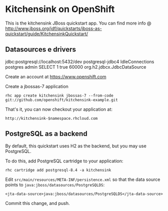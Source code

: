 

Kitchensink on OpenShift
=========================

This is the kitchensink JBoss quickstart app.  You can find more info @ http://www.jboss.org/jdf/quickstarts/jboss-as-quickstart/guide/KitchensinkQuickstart/

Datasources e drivers
--------------------

<datasource jndi-name="java:jboss/datasources/PostgreSQLDS"
		pool-name="PostgreSQLDS" enabled="true" use-java-context="true"
		use-ccm="true">
		<connection-url>jdbc:postgresql://localhost:5432/dev</connection-url>
		<driver>postgresql-jdbc4</driver>
		<pool>
			<flush-strategy>IdleConnections</flush-strategy>
		</pool>
		<security>
			<user-name>postgres</user-name>
			<password>admin</password>
		</security>
		<validation>
			<check-valid-connection-sql>SELECT 1</check-valid-connection-sql>
			<background-validation>true</background-validation>
			<background-validation-millis>60000</background-validation-millis>
		</validation>
</datasource>
<drivers>
	<driver name="postgresql-jdbc4" module="postgresql.jdbc" />
	<driver name="h2" module="com.h2database.h2">
		<xa-datasource-class>org.h2.jdbcx.JdbcDataSource</xa-datasource-class>
	</driver>
</drivers>


Create an account at https://www.openshift.com

Create a jbossas-7 application

    rhc app create kitchensink jbossas-7 --from-code git://github.com/openshift/kitchensink-example.git

That's it, you can now checkout your application at:

    http://kitchensink-$namespace.rhcloud.com

PostgreSQL as a backend
-----------------------
By default, this quickstart uses H2 as the backend, but you may use
PostgreSQL.

To do this, add PostgreSQL cartridge to your application:

    rhc cartridge add postgresql-8.4 -a kitchensink

Edit `src/main/resources/META-INF/persistence.xml` so that the data
source points to `java:jboss/datasources/PostgreSQLDS`:

    <jta-data-source>java:jboss/datasources/PostgreSQLDS</jta-data-source>

Commit this change, and push.
